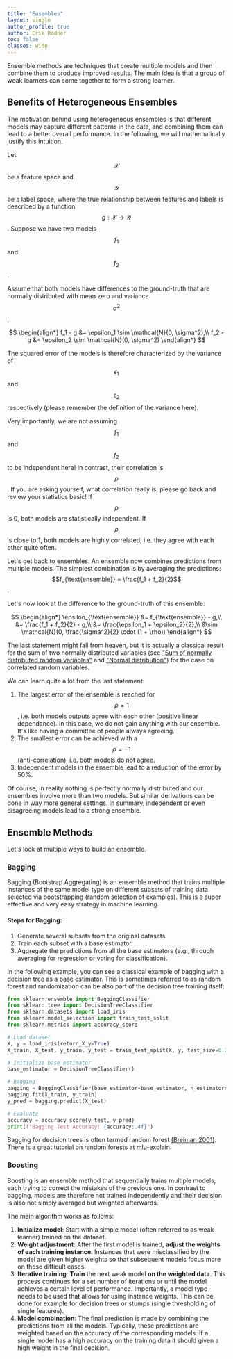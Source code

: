 ```yaml
---
title: "Ensembles"
layout: single
author_profile: true
author: Erik Rodner
toc: false
classes: wide
---
```


Ensemble methods are techniques that create multiple models and then combine them to produce improved results. The main idea is that a group of weak learners can come together to form a strong learner. 

## Benefits of Heterogeneous Ensembles

The motivation behind using heterogeneous ensembles is that different models may capture different patterns in the data, and combining them can lead to a better overall performance. In the following, we will mathematically justify this intuition.

Let $$\mathcal{X}$$ be a feature space and $$\mathcal{Y}$$ be a label space, where the true relationship between features and labels is described by a function $$g: \mathcal{X} \rightarrow \mathcal{Y}$$. Suppose we have two models $$f_1$$ and $$f_2$$.

Assume that both models have differences to the ground-truth that are normally distributed with mean zero and variance $$\sigma^2$$, 

$$
\begin{align*}
f_1 - g &= \epsilon_1 \sim \mathcal{N}(0, \sigma^2),\\
f_2 - g &= \epsilon_2 \sim \mathcal{N}(0, \sigma^2)
\end{align*}
$$

The squared error of the models is therefore characterized by the variance of $$\epsilon_1$$ and $$\epsilon_2$$
respectively (please remember the definition of the variance here).

Very importantly, we are not assuming $$f_1$$ and $$f_2$$ to be independent here!
In contrast, their correlation is $$\rho$$. If you are asking yourself, what correlation really is, please go back and review your statistics basic! If $$\rho$$ is 0, both models are statistically independent. If $$\rho$$ is close to 1, both
models are highly correlated, i.e. they agree with each other quite often.

Let's get back to ensembles. An ensemble now combines predictions from multiple models.
The simplest combination is by averaging the predictions:
$$f_{\text{ensemble}} = \frac{f_1 + f_2}{2}$$.

Let's now look at the difference to the ground-truth of this ensemble:

$$
\begin{align*}
\epsilon_{\text{ensemble}} &= f_{\text{ensemble}} - g,\\
                           &= \frac{f_1 + f_2}{2} - g,\\
                           &= \frac{\epsilon_1 + \epsilon_2}{2},\\
                           &\sim \mathcal{N}(0, \frac{\sigma^2}{2} \cdot (1 + \rho))
\end{align*}
$$

The last statement might fall from heaven, but it is actually a classical result for the sum of two normally distributed variables (see ["Sum of normally distributed random variables"](https://en.wikipedia.org/wiki/Sum_of_normally_distributed_random_variables) and ["Normal distribution"](https://en.wikipedia.org/wiki/Normal_distribution)) for the case on correlated random variables.

We can learn quite a lot from the last statement:
1. The largest error of the ensemble is reached for $$\rho=1$$, i.e. both models outputs agree with each other (positive linear dependance). In this case, we do not gain anything with our ensemble. It's like having a committee of people always agreeing.
2. The smallest error can be achieved with a $$\rho=-1$$ (anti-correlation), i.e. both models do not agree.
3. Independent models in the ensemble lead to a reduction of the error by 50%.

Of course, in reality nothing is perfectly normally distributed and our ensembles involve more than two models. But
similar derivations can be done in way more general settings. In summary, independent or even disagreeing models lead to a strong ensemble.

## Ensemble Methods

Let's look at multiple ways to build an ensemble.

### Bagging
Bagging (Bootstrap Aggregating) is an ensemble method that trains multiple instances of the same model type on different subsets of training data selected via bootstrapping (random selection of examples). This is a super effective and very easy strategy in machine learning.

#### Steps for Bagging:
1. Generate several subsets from the original datasets.
2. Train each subset with a base estimator.
3. Aggregate the predictions from all the base estimators (e.g., through averaging for regression or voting for classification).

In the following example, you can see a classical example of bagging with a decision tree as a base estimator.
This is sometimes referred to as random forest and randomization can be also part of the decision tree training itself:

```python
from sklearn.ensemble import BaggingClassifier
from sklearn.tree import DecisionTreeClassifier
from sklearn.datasets import load_iris
from sklearn.model_selection import train_test_split
from sklearn.metrics import accuracy_score

# Load dataset
X, y = load_iris(return_X_y=True)
X_train, X_test, y_train, y_test = train_test_split(X, y, test_size=0.2, random_state=42)

# Initialize base estimator
base_estimator = DecisionTreeClassifier()

# Bagging
bagging = BaggingClassifier(base_estimator=base_estimator, n_estimators=10, random_state=42)
bagging.fit(X_train, y_train)
y_pred = bagging.predict(X_test)

# Evaluate
accuracy = accuracy_score(y_test, y_pred)
print(f"Bagging Test Accuracy: {accuracy:.4f}")
```

Bagging for decision trees is often termed random forest [(Breiman 2001)](https://link.springer.com/article/10.1023/A:1010933404324). There is a great tutorial on random forests at [mlu-explain](https://mlu-explain.github.io/random-forest/).

### Boosting
Boosting is an ensemble method that sequentially trains multiple models, each trying to correct the mistakes of the previous one. In contrast to bagging, models are therefore not trained independently and their decision is also not simply averaged but weighted afterwards.

The main algorithm works as follows:
1. **Initialize model**: Start with a simple model (often referred to as weak learner) trained on the dataset.
2. **Weight adjustment**: After the first model is trained, **adjust the weights of each training instance**. Instances that were misclassified by the model are given higher weights so that subsequent models focus more on these difficult cases.
3. **Iterative training**: **Train** the next weak model **on the weighted data**. This process continues for a set number of iterations or until the model achieves a certain level of performance. Importantly, a model type needs to be used that allows for using instance weights. This can be done for example for decision trees or stumps (single thresholding of single features).
4. **Model combination**: The final prediction is made by combining the predictions from all the models. Typically, these predictions are weighted based on the accuracy of the corresponding models. If a single model has a high accuracy on the training data it should given a high weight in the final decision.



